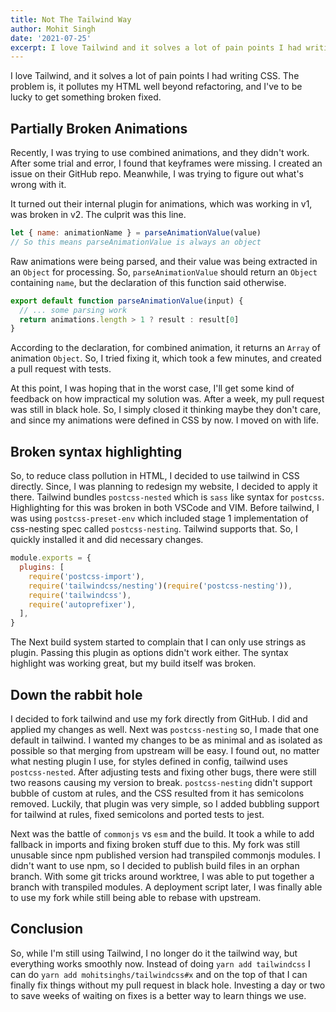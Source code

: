 ```yaml
---
title: Not The Tailwind Way
author: Mohit Singh
date: '2021-07-25'
excerpt: I love Tailwind and it solves a lot of pain points I had writing CSS. The problem is, it pollutes my HTML well beyond refactoring and I've to be lucky to get something broken fixed.
---
```


I love Tailwind, and it solves a lot of pain points I had writing CSS. The problem is, it pollutes my HTML well beyond refactoring, and I've to be lucky to get something broken fixed.

## Partially Broken Animations

Recently, I was trying to use combined animations, and they didn't work. After some trial and error, I found that keyframes were missing. I created an issue on their GitHub repo. Meanwhile, I was trying to figure out what's wrong with it.

It turned out their internal plugin for animations, which was working in v1, was broken in v2. The culprit was this line.

```js
let { name: animationName } = parseAnimationValue(value)
// So this means parseAnimationValue is always an object
```

Raw animations were being parsed, and their value was being extracted in an `Object` for processing. So, `parseAnimationValue` should return an `Object` containing `name`, but the declaration of this function said otherwise.

```js
export default function parseAnimationValue(input) {
  // ... some parsing work
  return animations.length > 1 ? result : result[0]
}
```

According to the declaration, for combined animation, it returns an `Array` of animation `Object`. So, I tried fixing it, which took a few minutes, and created a pull request with tests.

At this point, I was hoping that in the worst case, I'll get some kind of feedback on how impractical my solution was. After a week, my pull request was still in black hole. So, I simply closed it thinking maybe they don't care, and since my animations were defined in CSS by now. I moved on with life.

## Broken syntax highlighting

So, to reduce class pollution in HTML, I decided to use tailwind in CSS directly. Since, I was planning to redesign my website, I decided to apply it there. Tailwind bundles `postcss-nested` which is `sass` like syntax for `postcss`. Highlighting for this was broken in both VSCode and VIM. Before tailwind, I was using `postcss-preset-env` which included stage 1 implementation of css-nesting spec called `postcss-nesting`. Tailwind supports that. So, I quickly installed it and did necessary changes.

```js
module.exports = {
  plugins: [
    require('postcss-import'),
    require('tailwindcss/nesting')(require('postcss-nesting')),
    require('tailwindcss'),
    require('autoprefixer'),
  ],
}
```

The Next build system started to complain that I can only use strings as plugin. Passing this plugin as options didn't work either. The syntax highlight was working great, but my build itself was broken.

## Down the rabbit hole

I decided to fork tailwind and use my fork directly from GitHub. I did and applied my changes as well. Next was `postcss-nesting` so, I made that one default in tailwind. I wanted my changes to be as minimal and as isolated as possible so that merging from upstream will be easy. I found out, no matter what nesting plugin I use, for styles defined in config, tailwind uses `postcss-nested`. After adjusting tests and fixing other bugs, there were still two reasons causing my version to break. `postcss-nesting` didn't support bubble of custom at rules, and the CSS resulted from it has semicolons removed. Luckily, that plugin was very simple, so I added bubbling support for tailwind at rules, fixed semicolons and ported tests to jest.

Next was the battle of `commonjs` vs `esm` and the build. It took a while to add fallback in imports and fixing broken stuff due to this. My fork was still unusable since npm published version had transpiled commonjs modules. I didn't want to use npm, so I decided to publish build files in an orphan branch. With some git tricks around worktree, I was able to put together a branch with transpiled modules. A deployment script later, I was finally able to use my fork while still being able to rebase with upstream.

## Conclusion

So, while I'm still using Tailwind, I no longer do it the tailwind way, but everything works smoothly now. Instead of doing `yarn add tailwindcss` I can do `yarn add mohitsinghs/tailwindcss#x` and on the top of that I can finally fix things without my pull request in black hole. Investing a day or two to save weeks of waiting on fixes is a better way to learn things we use.
